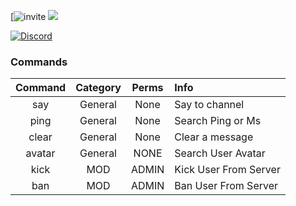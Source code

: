 
[![invite](https://discordapp.com/api/oauth2/authorize?client_id=438304216893620240&permissions=16796742&scope=bot)
<img src="https://discordapp.com/api/guilds/430630483408453633/widget.png?style=banner2">

[![Discord](https://img.shields.io/discord/430630483408453633.svg?style=for-the-badge)](https://discord.gg/7mS9GEY)


### Commands
| Command       | Category      |Perms  |Info                      |
|:-------------:|:-------------:|:---:  |:------------------------ |
| say           | General       | None  | Say to channel           |
| ping          | General       | None  | Search Ping or Ms        |
| clear         | General       | None  | Clear a message          |
| avatar        | General       | NONE  | Search User Avatar       |
| kick          | MOD           | ADMIN | Kick User From Server    |
| ban           | MOD           | ADMIN | Ban User From Server     |

